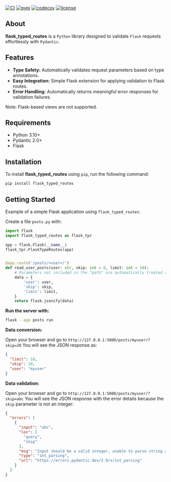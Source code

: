 [![CI](https://github.com/rmoralespp/flask_typed_routes/workflows/CI/badge.svg)](https://github.com/rmoralespp/flask_typed_routes/actions?query=event%3Arelease+workflow%3ACI)
[![pypi](https://img.shields.io/pypi/v/flask_typed_routes.svg)](https://pypi.python.org/pypi/flask_typed_routes)
[![codecov](https://codecov.io/gh/rmoralespp/jsonl/branch/main/graph/badge.svg)](https://app.codecov.io/gh/rmoralespp/flask_typed_routes)
[![license](https://img.shields.io/github/license/rmoralespp/jsonl.svg)](https://github.com/rmoralespp/flask_typed_routes/blob/main/LICENSE)

## About

**flask_typed_routes** is a `Python` library designed to validate `Flask` requests effortlessly with `Pydantic`.

## Features

- **Type Safety:** Automatically validates request parameters based on type annotations.
- **Easy Integration:** Simple Flask extension for applying validation to Flask routes.
- **Error Handling:** Automatically returns meaningful error responses for validation failures.

Note: Flask-based views are not supported.

## Requirements

- Python 3.10+
- Pydantic 2.0+
- Flask

## Installation

To install **flask_typed_routes** using `pip`, run the following command:

```bash
pip install flask_typed_routes
```

## Getting Started

Example of a simple Flask application using `flask_typed_routes`:

Create a file `posts.py` with:

```python
import flask
import flask_typed_routes as flask_tpr

app = flask.Flask(__name__)
flask_tpr.FlaskTypeRoutes(app)


@app.route('/posts/<user>/')
def read_user_posts(user: str, skip: int = 0, limit: int = 10):
    # Parameters not included in the "path" are automatically treated as "query" parameters.
    data = {
        'user': user,
        'skip': skip,
        'limit': limit,
    }
    return flask.jsonify(data)
```

**Run the server with:**

```bash
flask --app posts run
```

**Data conversion:**

Open your browser and go to `http://127.0.0.1:5000/posts/myuser/?skip=20`
You will see the JSON response as:

```json
{
  "limit": 10,
  "skip": 20,
  "user": "myuser"
}
```

**Data validation:**

Open your browser and go to `http://127.0.0.1:5000/posts/myuser/?skip=abc`
You will see the JSON response with the error details because the `skip` parameter is not an integer:

```json
{
  "errors": [
    {
      "input": "abc",
      "loc": [
        "query",
        "skip"
      ],
      "msg": "Input should be a valid integer, unable to parse string as an integer",
      "type": "int_parsing",
      "url": "https://errors.pydantic.dev/2.9/v/int_parsing"
    }
  ]
}
```